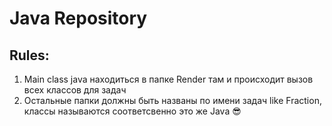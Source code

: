Java Repository 
================
Rules:
----------
1. Main class java находиться в папке Render там и происходит вызов всех классов для задач
2. Остальные папки должны быть названы по имени задач like Fraction, классы называются соответсвенно это же Java :sunglasses: